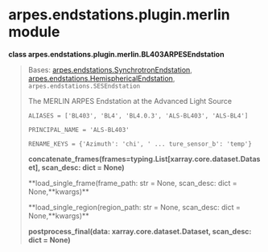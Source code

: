 # arpes.endstations.plugin.merlin module

**class arpes.endstations.plugin.merlin.BL403ARPESEndstation**

> Bases:
> [arpes.endstations.SynchrotronEndstation](arpes.endstations#arpes.endstations.SynchrotronEndstation),
> [arpes.endstations.HemisphericalEndstation](arpes.endstations#arpes.endstations.HemisphericalEndstation),
> `arpes.endstations.SESEndstation`
> 
> The MERLIN ARPES Endstation at the Advanced Light Source
> 
> `ALIASES = ['BL403', 'BL4', 'BL4.0.3', 'ALS-BL403', 'ALS-BL4']`
> 
> `PRINCIPAL_NAME = 'ALS-BL403'`
> 
> `RENAME_KEYS = {'Azimuth': 'chi', ' ... ture_sensor_b':
> 'temp'}`
> 
> **concatenate\_frames(frames=typing.List\[xarray.core.dataset.Dataset\],
> scan\_desc: dict = None)**
> 
> **load\_single\_frame(frame\_path: str = None, scan\_desc: dict =
> None,**kwargs)\*\*
> 
> **load\_single\_region(region\_path: str = None, scan\_desc: dict =
> None,**kwargs)\*\*
> 
> **postprocess\_final(data: xarray.core.dataset.Dataset, scan\_desc:
> dict = None)**
